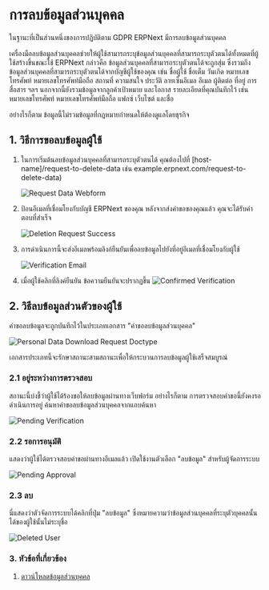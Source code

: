 <!--add breadcrumbs-->

# การลบข้อมูลส่วนบุคคล

ในฐานะที่เป็นส่วนหนึ่งของการปฏิบัติตาม GDPR ERPNext มีการลบข้อมูลส่วนบุคคล

เครื่องมือลบข้อมูลส่วนบุคคลช่วยให้ผู้ใช้สามารถระบุข้อมูลส่วนบุคคลที่สามารถระบุตัวตนได้ทั้งหมดที่ผู้ใช้สร้างขึ้นขณะใช้ ERPNext กล่าวคือ ข้อมูลส่วนบุคคลที่สามารถระบุตัวตนได้จะถูกสุ่ม ซึ่งรวมถึงข้อมูลส่วนบุคคลที่สามารถระบุตัวตนได้จากบัญชีผู้ใช้ของคุณ เช่น ชื่อผู้ใช้ ชื่อเต็ม วันเกิด หมายเลขโทรศัพท์ หมายเลขโทรศัพท์มือถือ สถานที่ ความสนใจ ประวัติ ลายเซ็นอีเมล อีเมล ผู้ติดต่อ ที่อยู่ การสื่อสาร ฯลฯ นอกจากนี้ยังรวมข้อมูลจากลูกค้าเป้าหมาย และโอกาส รายละเอียดที่คุณบันทึกไว้ เช่น หมายเลขโทรศัพท์ หมายเลขโทรศัพท์มือถือ แฟกซ์ เว็บไซต์ และชื่อ

อย่างไรก็ตาม ข้อมูลนี้ไม่รวมข้อมูลที่กฎหมายกำหนดให้ต้องดูแลโดยธุรกิจ

## 1. วิธีการขอลบข้อมูลผู้ใช้

1. ในการเริ่มต้นลบข้อมูลส่วนบุคคลที่สามารถระบุตัวตนได้ คุณต้องไปที่ [host-name]/request-to-delete-data เช่น example.erpnext.com/request-to-delete-data)

    <img class="screenshot" alt="Request Data Webform" src="{{docs_base_url}}/assets/img/setup/personal-data-deletion-request/request-to-delete-data-webform.png">

2. ป้อนอีเมลที่เชื่อมโยงกับบัญชี ERPNext ของคุณ หลังจากส่งคำขอของคุณแล้ว คุณจะได้รับคำตอบที่สำเร็จ

    <img class="screenshot" alt="Deletion Request Success" src="{{docs_base_url}}/assets/img/setup/personal-data-deletion-request/deletion-request-success.png">

3. การดำเนินการนี้จะส่งอีเมลพร้อมลิงก์ยืนยันเพื่อลบข้อมูลไปยังที่อยู่อีเมลที่เชื่อมโยงกับผู้ใช้

    <img class="screenshot" alt="Verification Email" src="{{docs_base_url}}/assets/img/setup/personal-data-deletion-request/verification-email.png">

4. เมื่อผู้ใช้คลิกที่ลิงค์ยืนยัน ข้อความยืนยันจะปรากฏขึ้น
    <img class="screenshot" alt="Confirmed Verification" src="{{docs_base_url}}/assets/img/setup/personal-data-deletion-request/confirmed-verification.png">

## 2. วิธีลบข้อมูลส่วนตัวของผู้ใช้

คำขอลบข้อมูลจะถูกบันทึกไว้ในประเภทเอกสาร "คำขอลบข้อมูลส่วนบุคคล"

<img class="screenshot" alt="Personal Data Download Request Doctype" src="{{docs_base_url}}/assets/img/setup/personal-data-deletion-request/personal-data-deletion-request-doctype.png">

เอกสารประเภทนี้จะรักษาสถานะสามสถานะเพื่อให้กระบวนการลบข้อมูลผู้ใช้เสร็จสมบูรณ์

### 2.1 อยู่ระหว่างการตรวจสอบ

สถานะนี้บ่งชี้ว่าผู้ใช้ได้ร้องขอให้ลบข้อมูลผ่านทางเว็บฟอร์ม อย่างไรก็ตาม การตรวจสอบคำขอนี้ยังคงรอดำเนินการอยู่ ค้นหาคำขอลบข้อมูลส่วนบุคคลจากแถบค้นหา

<img class="screenshot" alt="Pending Verification" src="{{docs_base_url}}/assets/img/setup/personal-data-deletion-request/pending-verification.png">

### 2.2 รอการอนุมัติ

แสดงว่าผู้ใช้ได้ตรวจสอบคำขอผ่านทางอีเมลแล้ว เปิดใช้งานตัวเลือก "ลบข้อมูล" สำหรับผู้จัดการระบบ

<img class="screenshot" alt="Pending Approval" src="{{docs_base_url}}/assets/img/setup/personal-data-deletion-request/pending-approval.png">

### 2.3 ลบ
นี่แสดงว่าตัวจัดการระบบได้คลิกที่ปุ่ม "ลบข้อมูล" ซึ่งหมายความว่าข้อมูลส่วนบุคคลที่ระบุตัวบุคคลนั้นได้ของผู้ใช้นั้นไม่ระบุชื่อ

<img class="screenshot" alt="Deleted User" src="{{docs_base_url}}/assets/img/setup/personal-data-deletion-request/deleted-user.png">

### 3. หัวข้อที่เกี่ยวข้อง
1. [ดาวน์โหลดข้อมูลส่วนบุคคล](/docs/user/manual/en/setting-up/personal-data-download)

